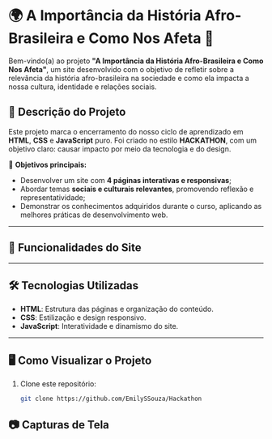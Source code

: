 # 🌍 **A Importância da História Afro-Brasileira e Como Nos Afeta** 🖤

Bem-vindo(a) ao projeto **"A Importância da História Afro-Brasileira e Como Nos Afeta"**, um site desenvolvido com o objetivo de refletir sobre a relevância da história afro-brasileira na sociedade e como ela impacta a nossa cultura, identidade e relações sociais.

## 📜 **Descrição do Projeto**

Este projeto marca o encerramento do nosso ciclo de aprendizado em **HTML**, **CSS** e **JavaScript** puro. Foi criado no estilo **HACKATHON**, com um objetivo claro: causar impacto por meio da tecnologia e do design.

🌟 **Objetivos principais:**

- Desenvolver um site com **4 páginas interativas e responsivas**;
- Abordar temas **sociais e culturais relevantes**, promovendo reflexão e representatividade;
- Demonstrar os conhecimentos adquiridos durante o curso, aplicando as melhores práticas de desenvolvimento web.

---

## 🌈 **Funcionalidades do Site**

---

## 🛠️ **Tecnologias Utilizadas**

- **HTML**: Estrutura das páginas e organização do conteúdo.
- **CSS**: Estilização e design responsivo.
- **JavaScript**: Interatividade e dinamismo do site.

---

## 🖥️ **Como Visualizar o Projeto**

1. Clone este repositório:
   ```bash
   git clone https://github.com/EmilySSouza/Hackathon
   ```

## 📷 Capturas de Tela
